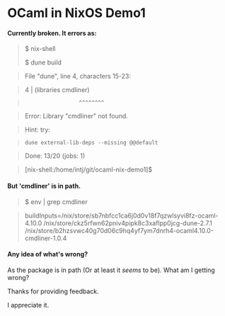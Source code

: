 # OCaml in NixOS Demo1

#### Currently broken. It errors as:

> $ nix-shell
> 
> $ dune build

> File "dune", line 4, characters 15-23:

>   4 |     (libraries cmdliner)

>                      ^^^^^^^^

>   Error: Library "cmdliner" not found.

>   Hint: try:

>     dune external-lib-deps --missing @@default

>   Done: 13/20 (jobs: 1)

>   [nix-shell:/home/intj/git/ocaml-nix-demo1]$ 

#### But 'cmdliner' is in path.

>   $ env | grep cmdliner

> buildInputs=/nix/store/sb7nbfcc1ca6j0d0v18f7qzwlsyvi8fz-ocaml-4.10.0 /nix/store/ckz5rfwn62pniv4pipk8c3xaflpp0jcg-dune-2.7.1 /nix/store/b2hzsvwc40g70d06c9hq4yf7ym7dnrh4-ocaml4.10.0-cmdliner-1.0.4

#### Any idea of what's wrong?
As the package is in path (Or at least it *seems* to be). What am I getting wrong?

Thanks for providing feedback.

I appreciate it.
